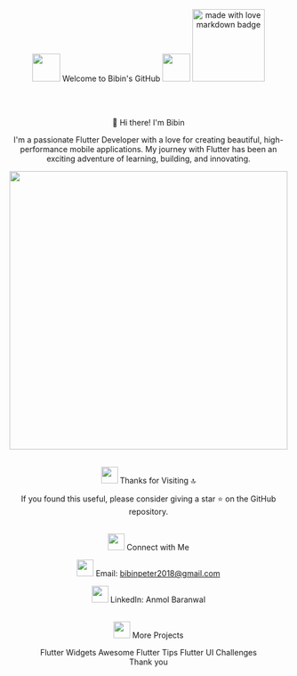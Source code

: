 <div align="center">
<img src="https://user-images.githubusercontent.com/74038190/213844263-a8897a51-32f4-4b3b-b5c2-e1528b89f6f3.png" width="50px" /> Welcome to Bibin's GitHub <img src="https://user-images.githubusercontent.com/74038190/213844263-a8897a51-32f4-4b3b-b5c2-e1528b89f6f3.png" width="50px" />
<a href="https://github.com/Anmol-Baranwal/GIFs-For-Readme"><img src="https://encrypted-tbn0.gstatic.com/images?q=tbn:ANd9GcS-0WJb9zf4ZC5t32u0zTVYludbBW0igV-4Jn66fEb7iyjdjKHxH9UKU4NvjpEC0BEOubI&usqp=CAU" width="130" alt="made with love markdown badge"></a>

<br><br>

👋 Hi there! I'm Bibin

I'm a passionate Flutter Developer with a love for creating beautiful, high-performance mobile applications. My journey with Flutter has been an exciting adventure of learning, building, and innovating.

<img src="https://user-images.githubusercontent.com/74038190/225813708-98b745f2-7d22-48cf-9150-083f1b00d6c9.gif" width="500">
<br><br>

<img src="https://user-images.githubusercontent.com/74038190/216122041-518ac897-8d92-4c6b-9b3f-ca01dcaf38ee.png" width="30" /> Thanks for Visiting 🔝

If you found this useful, please consider giving a star ⭐ on the GitHub repository.

<br>
<img src="https://user-images.githubusercontent.com/74038190/219295839-b30b5a72-6f91-4dc1-8e23-81cce7d62f6d.png" width="30" /> Connect with Me

<a href="mailto:bibinpleter2018@gmail.com"><img src="https://img.icons8.com/color/48/000000/email.png" width="30px" /></a> Email: bibinpeter2018@gmail.com

 
<a href="[https://www.linkedin.com/in/bibin-peter-33493a2a0/]"><img src="https://img.icons8.com/color/48/000000/linkedin.png" width="30px" /></a> LinkedIn: Anmol Baranwal

 
<br>
<img src="https://user-images.githubusercontent.com/74038190/215755773-15424f73-ef26-4bba-a606-2bdc6ff64cdd.png" width="30" /> More Projects

Flutter Widgets
Awesome Flutter Tips
Flutter UI Challenges
<br>
Thank you 

</div>
